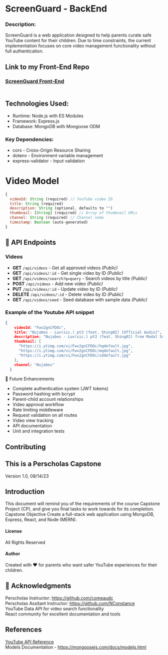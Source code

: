 # ScreenGuard - BackEnd
### Description:
ScreenGuard is a web application designed to help parents curate safe YouTube content for their children. Due to time constraints, the current implementation focuses on core video management functionality without full authentication.

## Link to my Front-End Repo
### [ScreenGuard Front-End](https://github.com/angelalita77/Capstone-ScreenGuard-FE)<br/><br/>


## Technologies Used:
- Runtime: Node.js with ES Modules
- Framework: Express.js
- Database: MongoDB with Mongoose ODM

### Key Dependencies:
- cors - Cross-Origin Resource Sharing
- dotenv - Environment variable management
- express-validator - Input validation


# Video Model
```js
{
  videoId: String (required) // YouTube video ID
  title: String (required)
  description: String (optional, defaults to "")
  thumbnail: [String] (required) // Array of thumbnail URLs
  channel: String (required) // Channel name
  timestamp: Boolean (auto-generated)
}
```

## 🔌 API Endpoints

### Videos
- **GET** `/api/videos` - Get all approved videos *(Public)*
- **GET** `/api/videos/:id` - Get single video by ID *(Public)*
- **GET** `/api/videos/search?q=query` - Search videos by title *(Public)*
- **POST** `/api/videos` - Add new video *(Public)*
- **PUT** `/api/videos/:id` - Update video by ID *(Public)*
- **DELETE** `/api/videos/:id` - Delete video by ID *(Public)*
- **GET** `/api/videos/seed` - Seed database with sample data *(Public)*



### Example of the Youtube API snippet
```json
{
    videoId: "Fwv2gnCFDOc",
    title: "Nujabes - Luv(sic.) pt3 (feat. Shing02) [Official Audio]",
    description: "Nujabes - Luv(sic.) pt3 (feat. Shing02) from Modal Soul. All rights belong to Hydeout Productions.",
    thumbnail: [
      "https://i.ytimg.com/vi/Fwv2gnCFDOc/hqdefault.jpg",
      "https://i.ytimg.com/vi/Fwv2gnCFDOc/mqdefault.jpg",
      "https://i.ytimg.com/vi/Fwv2gnCFDOc/sddefault.jpg"
    ],
    channel: "Nujabes"
  }

```
🚧 Future Enhancements
 - Complete authentication system (JWT tokens)
 - Password hashing with bcrypt
 - Parent-child account relationships
 - Video approval workflow
 - Rate limiting middleware
 - Request validation on all routes
 - Video view tracking
 - API documentation
 - Unit and integration tests

## Contributing
## This is a Perscholas Capstone
Version 1.0, 08/14/23

## Introduction
This document will remind you of the requirements of the course Capstone Project (CP), and give you final tasks to work towards for its completion.
Capstone Objective
Create a full-stack web application using MongoDB, Express, React, and Node (MERN).

#### License
All Rights Reserved

#### Author
Created with ❤️ for parents who want safer YouTube experiences for their children.

## 🙏 Acknowledgments
Perscholas Instructor: https://github.com/comeaudc <br>
Perscholas Assitant Instructor: https://github.com/NConstance <br>
YouTube Data API for video search functionality <br>
React community for excellent documentation and tools <br>



## References
[YouTube API Reference](https://developers.google.com/youtube/v3/docs/?apix=true) <br>
Models Documentation - https://mongoosejs.com/docs/models.html
